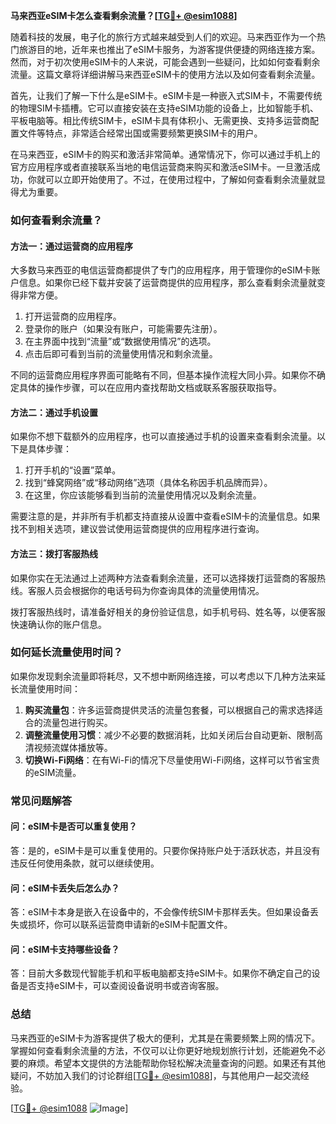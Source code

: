 **马来西亚eSIM卡怎么查看剩余流量？[[TG💪+ @esim1088](https://t.me/s/esim1088)]**

随着科技的发展，电子化的旅行方式越来越受到人们的欢迎。马来西亚作为一个热门旅游目的地，近年来也推出了eSIM卡服务，为游客提供便捷的网络连接方案。然而，对于初次使用eSIM卡的人来说，可能会遇到一些疑问，比如如何查看剩余流量。这篇文章将详细讲解马来西亚eSIM卡的使用方法以及如何查看剩余流量。

首先，让我们了解一下什么是eSIM卡。eSIM卡是一种嵌入式SIM卡，不需要传统的物理SIM卡插槽。它可以直接安装在支持eSIM功能的设备上，比如智能手机、平板电脑等。相比传统SIM卡，eSIM卡具有体积小、无需更换、支持多运营商配置文件等特点，非常适合经常出国或需要频繁更换SIM卡的用户。

在马来西亚，eSIM卡的购买和激活非常简单。通常情况下，你可以通过手机上的官方应用程序或者直接联系当地的电信运营商来购买和激活eSIM卡。一旦激活成功，你就可以立即开始使用了。不过，在使用过程中，了解如何查看剩余流量就显得尤为重要。

### **如何查看剩余流量？**

#### **方法一：通过运营商的应用程序**
大多数马来西亚的电信运营商都提供了专门的应用程序，用于管理你的eSIM卡账户信息。如果你已经下载并安装了运营商提供的应用程序，那么查看剩余流量就变得非常方便。

1. 打开运营商的应用程序。
2. 登录你的账户（如果没有账户，可能需要先注册）。
3. 在主界面中找到“流量”或“数据使用情况”的选项。
4. 点击后即可看到当前的流量使用情况和剩余流量。

不同的运营商应用程序界面可能略有不同，但基本操作流程大同小异。如果你不确定具体的操作步骤，可以在应用内查找帮助文档或联系客服获取指导。

#### **方法二：通过手机设置**
如果你不想下载额外的应用程序，也可以直接通过手机的设置来查看剩余流量。以下是具体步骤：

1. 打开手机的“设置”菜单。
2. 找到“蜂窝网络”或“移动网络”选项（具体名称因手机品牌而异）。
3. 在这里，你应该能够看到当前的流量使用情况以及剩余流量。

需要注意的是，并非所有手机都支持直接从设置中查看eSIM卡的流量信息。如果找不到相关选项，建议尝试使用运营商提供的应用程序进行查询。

#### **方法三：拨打客服热线**
如果你实在无法通过上述两种方法查看剩余流量，还可以选择拨打运营商的客服热线。客服人员会根据你的电话号码为你查询具体的流量使用情况。

拨打客服热线时，请准备好相关的身份验证信息，如手机号码、姓名等，以便客服快速确认你的账户信息。

### **如何延长流量使用时间？**

如果你发现剩余流量即将耗尽，又不想中断网络连接，可以考虑以下几种方法来延长流量使用时间：

1. **购买流量包**：许多运营商提供灵活的流量包套餐，可以根据自己的需求选择适合的流量包进行购买。
2. **调整流量使用习惯**：减少不必要的数据消耗，比如关闭后台自动更新、限制高清视频流媒体播放等。
3. **切换Wi-Fi网络**：在有Wi-Fi的情况下尽量使用Wi-Fi网络，这样可以节省宝贵的eSIM流量。

### **常见问题解答**

#### **问：eSIM卡是否可以重复使用？**
答：是的，eSIM卡是可以重复使用的。只要你保持账户处于活跃状态，并且没有违反任何使用条款，就可以继续使用。

#### **问：eSIM卡丢失后怎么办？**
答：eSIM卡本身是嵌入在设备中的，不会像传统SIM卡那样丢失。但如果设备丢失或损坏，你可以联系运营商申请新的eSIM卡配置文件。

#### **问：eSIM卡支持哪些设备？**
答：目前大多数现代智能手机和平板电脑都支持eSIM卡。如果你不确定自己的设备是否支持eSIM卡，可以查阅设备说明书或咨询客服。

### **总结**

马来西亚的eSIM卡为游客提供了极大的便利，尤其是在需要频繁上网的情况下。掌握如何查看剩余流量的方法，不仅可以让你更好地规划旅行计划，还能避免不必要的麻烦。希望本文提供的方法能帮助你轻松解决流量查询的问题。如果还有其他疑问，不妨加入我们的讨论群组[[TG💪+ @esim1088](https://t.me/s/esim1088)]，与其他用户一起交流经验。

[[TG💪+ @esim1088](https://t.me/s/esim1088) ![Image](https://i.postimg.cc/4NQfJmqS/Snipaste-2025-05-13-00-14-12.png)]